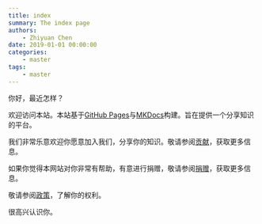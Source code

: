 ```yaml
---
title: index
summary: The index page
authors:
    - Zhiyuan Chen
date: 2019-01-01 00:00:00
categories: 
    - master
tags:
    - master
---
```


你好，最近怎样？

欢迎访问本站。本站基于[GitHub Pages](https://pages.github.com/)与[MKDocs](https://www.mkdocs.org/)构建。旨在提供一个分享知识的平台。

我们非常乐意欢迎你愿意加入我们，分享你的知识。敬请参阅[贡献](/master/contribute)，获取更多信息。

如果你觉得本网站对你非常有帮助，有意进行捐赠，敬请参阅[捐赠](/master/donate)，获取更多信息。

敬请参阅[政策](../master/policy)，了解你的权利。

很高兴认识你。
